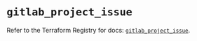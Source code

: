 # `gitlab_project_issue`

Refer to the Terraform Registry for docs: [`gitlab_project_issue`](https://registry.terraform.io/providers/gitlabhq/gitlab/17.0.1/docs/resources/project_issue).
